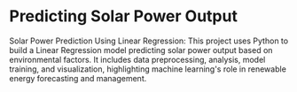 # Predicting Solar Power Output
Solar Power Prediction Using Linear Regression: This project uses Python to build a Linear Regression model predicting solar power output based on environmental factors. It includes data preprocessing, analysis, model training, and visualization, highlighting machine learning's role in renewable energy forecasting and management.
